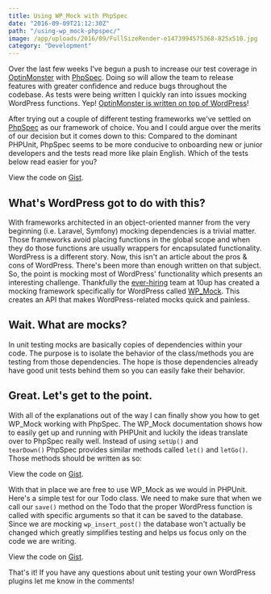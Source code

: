 ```yaml
---
title: Using WP_Mock with PhpSpec
date: "2016-09-09T21:12:30Z"
path: "/using-wp_mock-phpspec/"
image: /app/uploads/2016/09/FullSizeRender-e1473994575368-825x510.jpg
category: "Development"
---
```

Over the last few weeks I've begun a push to increase our test coverage in [OptinMonster](https://aaroneaton.blog/wp/recommends/optinmonster/) with [PhpSpec](http://www.phpspec.net/en/stable/). Doing so will allow the team to release features with greater confidence and reduce bugs throughout the codebase. As tests were being written I quickly ran into issues mocking WordPress functions. Yep! [OptinMonster is written on top of WordPress](https://thomasgriffin.io/using-wordpress-as-a-saas-platform-with-optinmonster/)!

After trying out a couple of different testing frameworks we've settled on [PhpSpec](http://www.phpspec.net/en/stable/) as our framework of choice. You and I could argue over the merits of our decision but it comes down to this: Compared to the dominant PHPUnit, PhpSpec seems to be more conducive to onboarding new or junior developers and the tests read more like plain English. Which of the tests below read easier for you?

<div class="oembed-gist">
  <noscript>
    View the code on <a href="https://gist.github.com/channeleaton/9701eef8c3b18d3f9c9bd9191f47f012">Gist</a>.
  </noscript>
</div>

## What's WordPress got to do with this?

With frameworks architected in an object-oriented manner from the very beginning (i.e. Laravel, Symfony) mocking dependencies is a trivial matter. Those frameworks avoid placing functions in the global scope and when they do those functions are usually wrappers for encapsulated functionality. WordPress is a different story. Now, this isn't an article about the pros & cons of WordPress. There's been more than enough written on that subject. So, the point is mocking most of WordPress' functionality which presents an interesting challenge. Thankfully the [ever-hiring](http://is10uphiring.com/) team at 10up has created a mocking framework specifically for WordPress called [WP_Mock](https://github.com/10up/wp_mock). This creates an API that makes WordPress-related mocks quick and painless.

## Wait. What are mocks?

In unit testing mocks are basically copies of dependencies within your code. The purpose is to isolate the behavior of the class/methods you are testing from those dependencies. The hope is those dependencies already have good unit tests behind them so you can easily fake their behavior.

## Great. Let's get to the point.

With all of the explanations out of the way I can finally show you how to get WP\_Mock working with PhpSpec. The WP\_Mock documentation shows how to easily get up and running with PHPUnit and luckily the ideas translate over to PhpSpec really well. Instead of using `setUp()` and `tearDown()` PhpSpec provides similar methods called `let()` and `letGo()`. Those methods should be written as so:

<div class="oembed-gist">
  <noscript>
    View the code on <a href="https://gist.github.com/channeleaton/9701eef8c3b18d3f9c9bd9191f47f012">Gist</a>.
  </noscript>
</div>

With that in place we are free to use WP_Mock as we would in PHPUnit. Here's a simple test for our Todo class. We need to make sure that when we call our `save()` method on the Todo that the proper WordPress function is called with specific arguments so that it can be saved to the database. Since we are mocking `wp_insert_post()` the database won't actually be changed which greatly simplifies testing and helps us focus only on the code we are writing.

<div class="oembed-gist">
  <noscript>
    View the code on <a href="https://gist.github.com/channeleaton/9701eef8c3b18d3f9c9bd9191f47f012">Gist</a>.
  </noscript>
</div>

That's it! If you have any questions about unit testing your own WordPress plugins let me know in the comments!